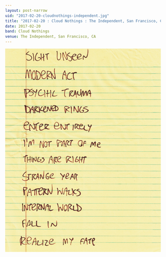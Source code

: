 ```yaml
---
layout: post-narrow
uid: "2017-02-20-cloudnothings-independent.jpg"
title: "2017-02-20 : Cloud Nothings : The Independent, San Francisco, CA"
date: 2017-02-20
band: Cloud Nothings
venue: The Independent, San Francisco, CA
---
```


<div class="showcase">
  <img src="/img/2017/02/20170220-CloudNothings-Independent.jpg" alt="2017-02-20-cloudnothings-independent.jpg">
</div>
